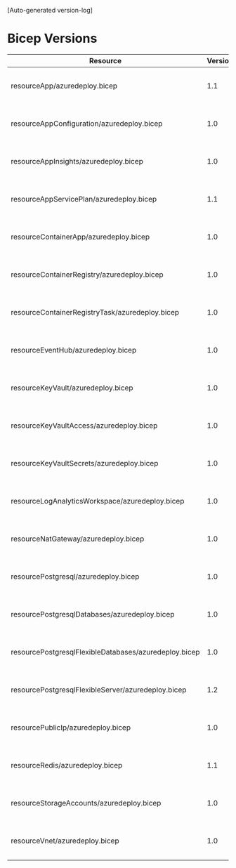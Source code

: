 [Auto-generated version-log]

# Bicep Versions
| Resource | Version | Changed | Commit |
|----------|----------|----------|----------|
| resourceApp/azuredeploy.bicep                                          |  1.1 | 2024-06-18 10:10:49 +0200 | 4999538 |
| resourceAppConfiguration/azuredeploy.bicep                             |  1.0 | 2024-05-15 10:52:23 +0200 | 9e5211b |
| resourceAppInsights/azuredeploy.bicep                                  |  1.0 | 2024-05-15 12:34:41 +0200 | cad6e60 |
| resourceAppServicePlan/azuredeploy.bicep                               |  1.1 | 2025-02-26 11:26:53 +0100 | 1360fe5 |
| resourceContainerApp/azuredeploy.bicep                                 |  1.0 | 2025-01-24 11:52:48 +0100 | 045f97e |
| resourceContainerRegistry/azuredeploy.bicep                            |  1.0 | 2025-01-24 11:52:48 +0100 | 045f97e |
| resourceContainerRegistryTask/azuredeploy.bicep                        |  1.0 | 2024-08-04 14:15:47 +0200 | d5b0c44 |
| resourceEventHub/azuredeploy.bicep                                     |  1.0 | 2024-11-18 08:32:13 +0100 | 6c854a3 |
| resourceKeyVault/azuredeploy.bicep                                     |  1.0 | 2024-05-22 10:36:13 +0200 | f06dca9 |
| resourceKeyVaultAccess/azuredeploy.bicep                               |  1.0 | 2024-05-15 10:52:23 +0200 | 9e5211b |
| resourceKeyVaultSecrets/azuredeploy.bicep                              |  1.0 | 2024-05-15 10:52:23 +0200 | 9e5211b |
| resourceLogAnalyticsWorkspace/azuredeploy.bicep                        |  1.0 | 2024-05-22 10:36:13 +0200 | f06dca9 |
| resourceNatGateway/azuredeploy.bicep                                   |  1.0 | 2024-05-30 15:17:04 +0200 | e0f868b |
| resourcePostgresql/azuredeploy.bicep                                   |  1.0 | 2024-06-12 15:23:29 +0200 | 91d7307 |
| resourcePostgresqlDatabases/azuredeploy.bicep                          |  1.0 | 2024-06-12 15:29:18 +0200 | d59079f |
| resourcePostgresqlFlexibleDatabases/azuredeploy.bicep                  |  1.0 | 2024-11-28 10:29:22 +0100 | f53527c |
| resourcePostgresqlFlexibleServer/azuredeploy.bicep                     |  1.2 | 2025-03-21 16:16:06 +0100 | 4e6a474 |
| resourcePublicIp/azuredeploy.bicep                                     |  1.0 | 2024-05-30 15:17:04 +0200 | e0f868b |
| resourceRedis/azuredeploy.bicep                                        |  1.1 | 2024-11-18 08:51:04 +0100 | 38f5f7b |
| resourceStorageAccounts/azuredeploy.bicep                              |  1.0 | 2024-08-09 11:38:19 +0200 | 7cd77c0 |
| resourceVnet/azuredeploy.bicep                                         |  1.0 | 2024-06-11 13:32:19 +0200 | 85f2635 |
